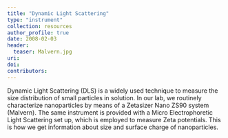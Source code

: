 ```yaml
---
title: "Dynamic Light Scattering"
type: "instrument"
collection: resources
author_profile: true
date: 2008-02-03
header:
  teaser: Malvern.jpg
uri: 
doi: 
contributors: 
---
```

<p align= "justify">

Dynamic Light Scattering (DLS) is a widely used technique to measure the size distribution of small particles in solution. In our lab, we routinely characterize nanoparticles by means of a Zetasizer Nano ZS90 system (Malvern). The same instrument is provided with a Micro Electrophoretic Light Scattering set up, which is employed to measure Zeta potentials. This is how we get information about size and surface charge of nanoparticles. 
